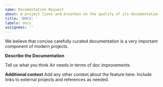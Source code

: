 ```yaml
---
name: Documentation Request
about: A project lives and breathes on the quality of its documentation. 
title: 'DOCS: '
labels: docs
assignees: ''
---
```


We believe that concise carefully curated documentation is a very important component of modern projects.

**Describe the Documentation**

Tell us what you think Air needs in terms of doc improvements.

**Additional context**
Add any other context about the feature here. Include links to external projects and references as needed.
